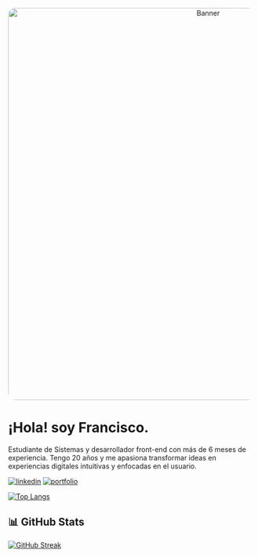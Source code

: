 <p align="center">
  <img src="https://i.imgur.com/yfNIpXq.png" alt="Banner" width="800px" style="border-radius:15px;">
</p>

# ¡Hola! soy Francisco.

Estudiante de Sistemas y desarrollador front-end con más de 6 meses de experiencia. Tengo 20 años y me apasiona transformar ideas en experiencias digitales intuitivas y enfocadas en el usuario.

[![linkedin](https://img.shields.io/badge/linkedin-0A66C2?style=for-the-badge&logo=linkedin&logoColor=white)](https://www.linkedin.com/in/franciscojarusz/)
[![portfolio](https://img.shields.io/badge/portfolio-e5c359?style=for-the-badge&logo=portfolio&logoColor=white)](https://portfolio-franciscojarusz.netlify.app/)

[![Top Langs](https://github-readme-stats.vercel.app/api/top-langs/?username=franciscojarusz)](https://github.com/anuraghazra/github-readme-stats)


## 📊 GitHub Stats

[![GitHub Streak](https://streak-stats.demolab.com?user=FranciscoJarusz&theme=dark&locale=es)](https://git.io/streak-stats)
